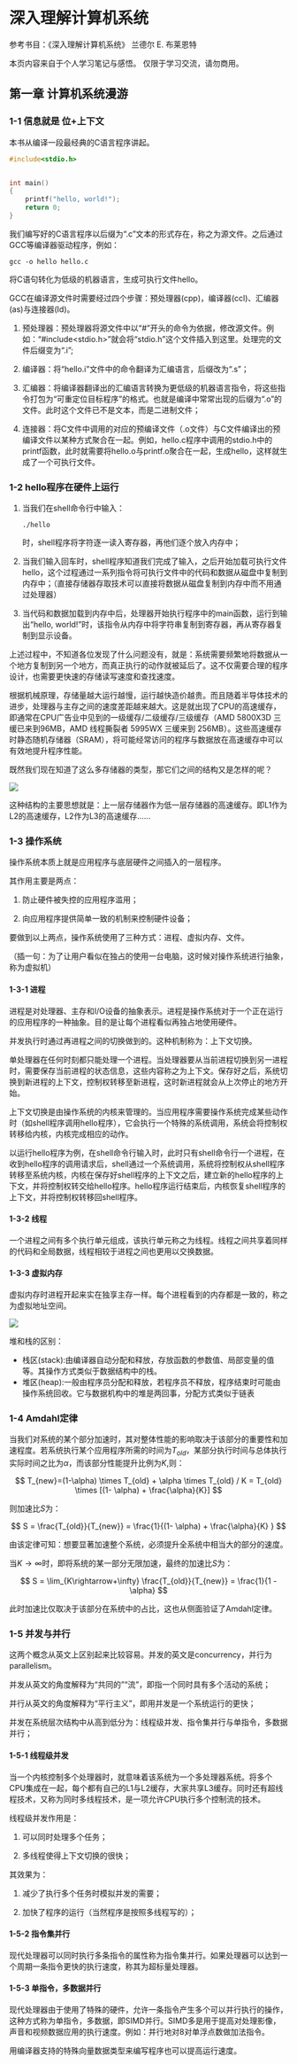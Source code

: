 # 深入理解计算机系统

参考书目：《深入理解计算机系统》 兰德尔 E. 布莱恩特

本页内容来自于个人学习笔记与感悟。 
仅限于学习交流，请勿商用。

## 第一章 计算机系统漫游

### 1-1 信息就是 位+上下文

本书从编译一段最经典的C语言程序讲起。

```c
#include<stdio.h>


int main()
{
    printf("hello, world!");
    return 0;
}
```

我们编写好的C语言程序以后缀为“.c”文本的形式存在，称之为源文件。之后通过GCC等编译器驱动程序，例如：

```shell
gcc -o hello hello.c
```

将C语句转化为低级的机器语言，生成可执行文件hello。

GCC在编译源文件时需要经过四个步骤：预处理器(cpp)，编译器(ccl)、汇编器(as)与连接器(Id)。

1. 预处理器：预处理器将源文件中以“#”开头的命令为依据，修改源文件。例如：“#include<stdio.h>”就会将“stdio.h”这个文件插入到这里。处理完的文件后缀变为“.i”;

2. 编译器：将“hello.i”文件中的命令翻译为汇编语言，后缀改为“.s”；

3. 汇编器：将编译器翻译出的汇编语言转换为更低级的机器语言指令，将这些指令打包为“可重定位目标程序”的格式。也就是编译中常常出现的后缀为“.o”的文件。此时这个文件已不是文本，而是二进制文件；

4. 连接器：将C文件中调用的对应的预编译文件（.o文件）与C文件编译出的预编译文件以某种方式聚合在一起。例如，hello.c程序中调用的stdio.h中的printf函数，此时就需要将hello.o与printf.o聚合在一起，生成hello，这样就生成了一个可执行文件。

### 1-2 hello程序在硬件上运行

1. 当我们在shell命令行中输入：
   
   ```shell
   ./hello
   ```
   
   时，shell程序将字符逐一读入寄存器，再他们逐个放入内存中；

2. 当我们输入回车时，shell程序知道我们完成了输入，之后开始加载可执行文件hello，这个过程通过一系列指令将可执行文件中的代码和数据从磁盘中复制到内存中；（直接存储器存取技术可以直接将数据从磁盘复制到内存中而不用通过处理器）

3. 当代码和数据加载到内存中后，处理器开始执行程序中的main函数，运行到输出“hello, world!”时，该指令从内存中将字符串复制到寄存器，再从寄存器复制到显示设备。

上述过程中，不知道各位发现了什么问题没有，就是：系统需要频繁地将数据从一个地方复制到另一个地方，而真正执行的动作就被延后了。这不仅需要合理的程序设计，也需要更快速的存储读写速度和查找速度。

根据机械原理，存储量越大运行越慢，运行越快造价越贵。而且随着半导体技术的进步，处理器与主存之间的速度差距越来越大。这是就出现了CPU的高速缓存，即通常在CPU广告业中见到的一级缓存/二级缓存/三级缓存（AMD 5800X3D 三缓已来到96MB，AMD 线程撕裂者 5995WX 三缓来到 256MB）。这些高速缓存时静态随机存储器（SRAM），将可能经常访问的程序与数据放在高速缓存中可以有效地提升程序性能。

既然我们现在知道了这么多存储器的类型，那它们之间的结构又是怎样的呢？

![](..\data\picture\computer_system\存储结构.jpg)

这种结构的主要思想就是：上一层存储器作为低一层存储器的高速缓存。即L1作为L2的高速缓存，L2作为L3的高速缓存......

### 1-3 操作系统

操作系统本质上就是应用程序与底层硬件之间插入的一层程序。

其作用主要是两点：

1. 防止硬件被失控的应用程序滥用；

2. 向应用程序提供简单一致的机制来控制硬件设备；

要做到以上两点，操作系统使用了三种方式：进程、虚拟内存、文件。

（插一句：为了让用户看似在独占的使用一台电脑，这时候对操作系统进行抽象，称为虚拟机）

#### 1-3-1 进程

进程是对处理器、主存和I/O设备的抽象表示。进程是操作系统对于一个正在运行的应用程序的一种抽象。目的是让每个进程看似再独占地使用硬件。

并发执行时通过再进程之间的切换做到的。这种机制称为：上下文切换。

单处理器在任何时刻都只能处理一个进程。当处理器要从当前进程切换到另一进程时，需要保存当前进程的状态信息，这些内容称之为上下文。保存好之后，系统切换到新进程的上下文，控制权转移至新进程，这时新进程就会从上次停止的地方开始。

上下文切换是由操作系统的内核来管理的。当应用程序需要操作系统完成某些动作时（如shell程序调用hello程序），它会执行一个特殊的系统调用，系统会将控制权转移给内核，内核完成相应的动作。

以运行hello程序为例，在shell命令行输入时，此时只有shell命令行一个进程，在收到hello程序的调用请求后，shell通过一个系统调用，系统将控制权从shell程序转移至系统内核，内核在保存好shell程序的上下文之后，建立新的hello程序的上下文，并将控制权转交给hello程序。hello程序运行结束后，内核恢复shell程序的上下文，并将控制权转移回shell程序。

#### 1-3-2 线程

一个进程之间有多个执行单元组成，该执行单元称之为线程。线程之间共享着同样的代码和全局数据，线程相较于进程之间也更用以交换数据。

#### 1-3-3 虚拟内存

虚拟内存时进程开起来实在独享主存一样。每个进程看到的内存都是一致的，称之为虚拟地址空间。

![](E:\Github\repository\AowuReadNote.github.io\data\picture\computer_system\进程的虚拟地址空间.jpg)

堆和栈的区别：

- 栈区(stack):由编译器自动分配和释放，存放函数的参数值、局部变量的值等。其操作方式类似于数据结构中的栈。
- 堆区(heap):一般由程序员分配和释放，若程序员不释放，程序结束时可能由操作系统回收。它与数据机构中的堆是两回事，分配方式类似于链表

### 1-4 Amdahl定律

当我们对系统的某个部分加速时，其对整体性能的影响取决于该部分的重要性和加速程度。若系统执行某个应用程序所需的时间为$T_{old}$，某部分执行时间与总体执行实际时间之比为$\alpha$，而该部分性能提升比例为$K$,则：

$$
T_{new}=(1-\alpha) \times T_{old} + \alpha \times T_{old} / K
= T_{old} \times [(1- \alpha) + \frac{\alpha}{K}]
$$

则加速比$S$为：

$$
S = \frac{T_{old}}{T_{new}} = \frac{1}{(1- \alpha) + \frac{\alpha}{K} }
$$

由该定律可知：想要显著加速整个系统，必须提升全系统中相当大的部分的速度。

当$K \rightarrow \infty$时，即将系统的某一部分无限加速，最终的加速比$S$为：

$$
S = \lim_{K\rightarrow+\infty} \frac{T_{old}}{T_{new}} = \frac{1}{1 - \alpha}
$$

此时加速比仅取决于该部分在系统中的占比，这也从侧面验证了Amdahl定律。

### 1-5 并发与并行

这两个概念从英文上区别起来比较容易。并发的英文是concurrency，并行为parallelism。

并发从英文的角度解释为“共同的”“流”，即指一个同时具有多个活动的系统；

并行从英文的角度解释为“平行主义”，即用并发是一个系统运行的更快；

并发在系统层次结构中从高到低分为：线程级并发、指令集并行与单指令，多数据并行；

#### 1-5-1 线程级并发

当一个内核控制多个处理器时，就意味着该系统为一个多处理器系统。将多个CPU集成在一起，每个都有自己的L1与L2缓存，大家共享L3缓存。同时还有超线程技术，又称为同时多线程技术，是一项允许CPU执行多个控制流的技术。

线程级并发作用是：

1. 可以同时处理多个任务；

2. 多线程使得上下文切换的很快；

其效果为：

1. 减少了执行多个任务时模拟并发的需要；

2. 加快了程序的运行（当然程序是按照多线程写的）；

#### 1-5-2 指令集并行

现代处理器可以同时执行多条指令的属性称为指令集并行。如果处理器可以达到一个周期一条指令更快的执行速度，称其为超标量处理器。

#### 1-5-3 单指令，多数据并行

现代处理器由于使用了特殊的硬件，允许一条指令产生多个可以并行执行的操作，这种方式称为单指令，多数据，即SIMD并行。SIMD多是用于提高对处理影像，声音和视频数据应用的执行速度。例如：并行地对8对单浮点数做加法指令。

用编译器支持的特殊向量数据类型来编写程序也可以提高运行速度。
